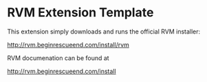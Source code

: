 # RVM Extension Template

This extension simply downloads and runs the official RVM installer:

  http://rvm.beginrescueend.com/install/rvm

RVM documenation can be found at

  http://rvm.beginrescueend.com/install

